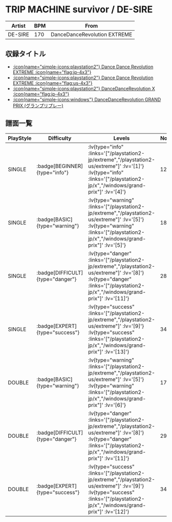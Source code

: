 # TRIP MACHINE survivor / DE-SIRE

|Artist|BPM|From|
|------|---|----|
|DE-SIRE|170|DanceDanceRevolution EXTREME|

## 収録タイトル

- [ :icon{name="simple-icons:playstation2"} Dance Dance Revolution EXTREME :icon{name="flag:jp-4x3"} ](/playstation2-jp/extreme)
- [ :icon{name="simple-icons:playstation2"} Dance Dance Revolution EXTREME :icon{name="flag:us-4x3"} ](/playstation2-us/extreme)
- [ :icon{name="simple-icons:playstation2"} DanceDanceRevolution X :icon{name="flag:jp-4x3"} ](/playstation2-jp/x)
- [ :icon{name="simple-icons:windows"} DanceDanceRevolution GRAND PRIX (グランプリプレー)](/windows/grand-prix)

## 譜面一覧

|PlayStyle|Difficulty|Levels|Notes|Movie|
|---------|----------|------|-----|-----|
|SINGLE| :badge[BEGINNER]{type="info"} | :lv{type="info" :links='["/playstation2-jp/extreme","/playstation2-us/extreme"]' :lv='[1]'}  :lv{type="info" :links='["/playstation2-jp/x","/windows/grand-prix"]' :lv='[4]'} |121/0||
|SINGLE| :badge[BASIC]{type="warning"} | :lv{type="warning" :links='["/playstation2-jp/extreme","/playstation2-us/extreme"]' :lv='[5]'}  :lv{type="warning" :links='["/playstation2-jp/x","/windows/grand-prix"]' :lv='[5]'} |184/2||
|SINGLE| :badge[DIFFICULT]{type="danger"} | :lv{type="danger" :links='["/playstation2-jp/extreme","/playstation2-us/extreme"]' :lv='[8]'}  :lv{type="danger" :links='["/playstation2-jp/x","/windows/grand-prix"]' :lv='[11]'} |289/2||
|SINGLE| :badge[EXPERT]{type="success"} | :lv{type="success" :links='["/playstation2-jp/extreme","/playstation2-us/extreme"]' :lv='[9]'}  :lv{type="success" :links='["/playstation2-jp/x","/windows/grand-prix"]' :lv='[13]'} |347/2||
|DOUBLE| :badge[BASIC]{type="warning"} | :lv{type="warning" :links='["/playstation2-jp/extreme","/playstation2-us/extreme"]' :lv='[5]'}  :lv{type="warning" :links='["/playstation2-jp/x","/windows/grand-prix"]' :lv='[6]'} |174/2||
|DOUBLE| :badge[DIFFICULT]{type="danger"} | :lv{type="danger" :links='["/playstation2-jp/extreme","/playstation2-us/extreme"]' :lv='[8]'}  :lv{type="danger" :links='["/playstation2-jp/x","/windows/grand-prix"]' :lv='[11]'} |296/2||
|DOUBLE| :badge[EXPERT]{type="success"} | :lv{type="success" :links='["/playstation2-jp/extreme","/playstation2-us/extreme"]' :lv='[9]'}  :lv{type="success" :links='["/playstation2-jp/x","/windows/grand-prix"]' :lv='[12]'} |347/1||
